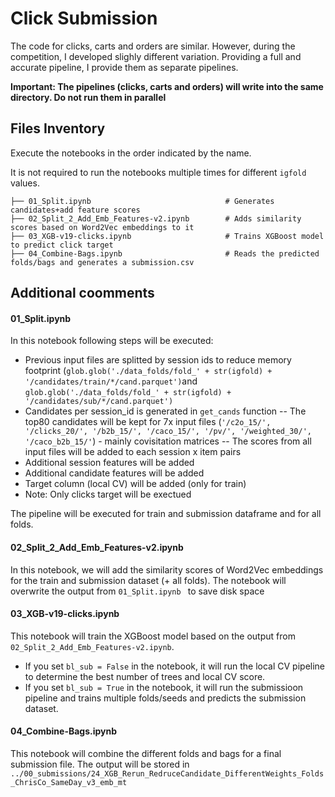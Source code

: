 # Click Submission

The code for clicks, carts and orders are similar. However, during the competition, I developed slighly different variation. Providing a full and accurate pipeline, I provide them as separate pipelines. 

**Important: The pipelines (clicks, carts and orders) will write into the same directory. Do not run them in parallel**

## Files Inventory

Execute the notebooks in the order indicated by the name.

It is not required to run the notebooks multiple times for different `igfold` values.

```
├── 01_Split.ipynb                              # Generates candidates+add feature scores
├── 02_Split_2_Add_Emb_Features-v2.ipynb        # Adds similarity scores based on Word2Vec embeddings to it
├── 03_XGB-v19-clicks.ipynb                     # Trains XGBoost model to predict click target
├── 04_Combine-Bags.ipynb                       # Reads the predicted folds/bags and generates a submission.csv
```

## Additional coomments

#### 01_Split.ipynb 

In this notebook following steps will be executed:
- Previous input files are splitted by session ids to reduce memory footprint (`glob.glob('./data_folds/fold_' + str(igfold) + '/candidates/train/*/cand.parquet')`and `glob.glob('./data_folds/fold_' + str(igfold) + '/candidates/sub/*/cand.parquet')`
- Candidates per session_id is generated in `get_cands` function
-- The top80 candidates will be kept for 7x input files (`'/c2o_15/', '/clicks_20/', '/b2b_15/', '/caco_15/', '/pv/', '/weighted_30/', '/caco_b2b_15/'`) - mainly covisitation matrices
-- The scores from all input files will be added to each session x item pairs
- Additional session features will be added 
- Additional candidate features will be added
- Target column (local CV) will be added (only for train)
- Note: Only clicks target will be exectued

The pipeline will be executed for train and submission dataframe and for all folds.

#### 02_Split_2_Add_Emb_Features-v2.ipynb

In this notebook, we will add the similarity scores of Word2Vec embeddings for the train and submission dataset (+ all folds).
The notebook will overwrite the output from `01_Split.ipynb ` to save disk space

#### 03_XGB-v19-clicks.ipynb

This notebook will train the XGBoost model based on the output from `02_Split_2_Add_Emb_Features-v2.ipynb`.
- If you set `bl_sub = False` in the notebook, it will run the local CV pipeline to determine the best number of trees and local CV score.
- If you set `bl_sub = True` in the notebook, it will run the submissioon pipeline and trains multiple folds/seeds and predicts the submission dataset.

#### 04_Combine-Bags.ipynb

This notebook will combine the different folds and bags for a final submission file. The output will be stored in `../00_submissions/24_XGB_Rerun_RedruceCandidate_DifferentWeights_Folds_ChrisCo_SameDay_v3_emb_mt`
